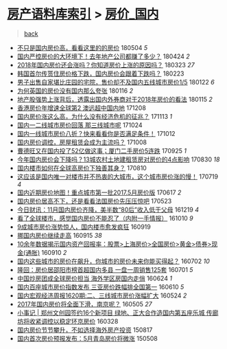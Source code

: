 [房产语料库索引](../../README.md)  > [房价_国内](房价_国内.md)
====
> [back](../README.md)

- [不只是国内房价高，看看这里的的房价](http://jkwz.applinzi.com/ittc/7099387986326324235.html#%E4%B8%8D%E5%8F%AA%E6%98%AF%E5%9B%BD%E5%86%85%E6%88%BF%E4%BB%B7%E9%AB%98%EF%BC%8C%E7%9C%8B%E7%9C%8B%E8%BF%99%E9%87%8C%E7%9A%84%E7%9A%84%E6%88%BF%E4%BB%B7) 180504 *5* 
- [国内严控房价的大环境下！去年地产公司都赚了多少？](http://jkwz.applinzi.com/ittc/7095680964246373392.html#%E5%9B%BD%E5%86%85%E4%B8%A5%E6%8E%A7%E6%88%BF%E4%BB%B7%E7%9A%84%E5%A4%A7%E7%8E%AF%E5%A2%83%E4%B8%8B%EF%BC%81%E5%8E%BB%E5%B9%B4%E5%9C%B0%E4%BA%A7%E5%85%AC%E5%8F%B8%E9%83%BD%E8%B5%9A%E4%BA%86%E5%A4%9A%E5%B0%91%EF%BC%9F) 180424 *2* 
- [2018年国内房价还会涨吗？你知道房价上涨的原因吗？](http://jkwz.applinzi.com/ittc/7083695604964525073.html#2018%E5%B9%B4%E5%9B%BD%E5%86%85%E6%88%BF%E4%BB%B7%E8%BF%98%E4%BC%9A%E6%B6%A8%E5%90%97%EF%BC%9F%E4%BD%A0%E7%9F%A5%E9%81%93%E6%88%BF%E4%BB%B7%E4%B8%8A%E6%B6%A8%E7%9A%84%E5%8E%9F%E5%9B%A0%E5%90%97%EF%BC%9F) 180323 *27* 
- [韩国首尔传贳住房价格下跌，国内房价会跟着下跌吗？](http://jkwz.applinzi.com/ittc/7073069339232437265.html#%E9%9F%A9%E5%9B%BD%E9%A6%96%E5%B0%94%E4%BC%A0%E8%B4%B3%E4%BD%8F%E6%88%BF%E4%BB%B7%E6%A0%BC%E4%B8%8B%E8%B7%8C%EF%BC%8C%E5%9B%BD%E5%86%85%E6%88%BF%E4%BB%B7%E4%BC%9A%E8%B7%9F%E7%9D%80%E4%B8%8B%E8%B7%8C%E5%90%97%EF%BC%9F) 180223  
- [男子出售自家堪比庄园的宅院，售价却不及国内五线城市房价1/5](http://jkwz.applinzi.com/ittc/7061159115944887306.html#%E7%94%B7%E5%AD%90%E5%87%BA%E5%94%AE%E8%87%AA%E5%AE%B6%E5%A0%AA%E6%AF%94%E5%BA%84%E5%9B%AD%E7%9A%84%E5%AE%85%E9%99%A2%EF%BC%8C%E5%94%AE%E4%BB%B7%E5%8D%B4%E4%B8%8D%E5%8F%8A%E5%9B%BD%E5%86%85%E4%BA%94%E7%BA%BF%E5%9F%8E%E5%B8%82%E6%88%BF%E4%BB%B71%2F5) 180122 *6* 
- [为何英国的房价没有国内那么夸张](http://jkwz.applinzi.com/ittc/7059214083243377675.html#%E4%B8%BA%E4%BD%95%E8%8B%B1%E5%9B%BD%E7%9A%84%E6%88%BF%E4%BB%B7%E6%B2%A1%E6%9C%89%E5%9B%BD%E5%86%85%E9%82%A3%E4%B9%88%E5%A4%B8%E5%BC%A0) 180116 *2* 
- [地产股强势上涨背后，透露出国内外券商对于2018年房价的看法](http://jkwz.applinzi.com/ittc/7058751273438807050.html#%E5%9C%B0%E4%BA%A7%E8%82%A1%E5%BC%BA%E5%8A%BF%E4%B8%8A%E6%B6%A8%E8%83%8C%E5%90%8E%EF%BC%8C%E9%80%8F%E9%9C%B2%E5%87%BA%E5%9B%BD%E5%86%85%E5%A4%96%E5%88%B8%E5%95%86%E5%AF%B9%E4%BA%8E2018%E5%B9%B4%E6%88%BF%E4%BB%B7%E7%9A%84%E7%9C%8B%E6%B3%95) 180115 *2* 
- [香港房价年增速全球第2 澳远超中国内地](http://jkwz.applinzi.com/ittc/7044641261955318800.html#%E9%A6%99%E6%B8%AF%E6%88%BF%E4%BB%B7%E5%B9%B4%E5%A2%9E%E9%80%9F%E5%85%A8%E7%90%83%E7%AC%AC2+%E6%BE%B3%E8%BF%9C%E8%B6%85%E4%B8%AD%E5%9B%BD%E5%86%85%E5%9C%B0) 171208  
- [国内房价涨这么高，为什么没有经济危机的征兆？](http://jkwz.applinzi.com/ittc/7035375549327868945.html#%E5%9B%BD%E5%86%85%E6%88%BF%E4%BB%B7%E6%B6%A8%E8%BF%99%E4%B9%88%E9%AB%98%EF%BC%8C%E4%B8%BA%E4%BB%80%E4%B9%88%E6%B2%A1%E6%9C%89%E7%BB%8F%E6%B5%8E%E5%8D%B1%E6%9C%BA%E7%9A%84%E5%BE%81%E5%85%86%EF%BC%9F) 171113 *1* 
- [国内一二线城市房价回落 那三线城市呢](http://jkwz.applinzi.com/ittc/7028007450773554192.html#%E5%9B%BD%E5%86%85%E4%B8%80%E4%BA%8C%E7%BA%BF%E5%9F%8E%E5%B8%82%E6%88%BF%E4%BB%B7%E5%9B%9E%E8%90%BD+%E9%82%A3%E4%B8%89%E7%BA%BF%E5%9F%8E%E5%B8%82%E5%91%A2) 171024  
- [国内一线城市房价八折？快来看看你是否满足条件！](http://jkwz.applinzi.com/ittc/7023474229209728017.html#%E5%9B%BD%E5%86%85%E4%B8%80%E7%BA%BF%E5%9F%8E%E5%B8%82%E6%88%BF%E4%BB%B7%E5%85%AB%E6%8A%98%EF%BC%9F%E5%BF%AB%E6%9D%A5%E7%9C%8B%E7%9C%8B%E4%BD%A0%E6%98%AF%E5%90%A6%E6%BB%A1%E8%B6%B3%E6%9D%A1%E4%BB%B6%EF%BC%81) 171012  
- [国内房价调控，房屋租赁会成为主流吗？](http://jkwz.applinzi.com/ittc/7022043382602531856.html#%E5%9B%BD%E5%86%85%E6%88%BF%E4%BB%B7%E8%B0%83%E6%8E%A7%EF%BC%8C%E6%88%BF%E5%B1%8B%E7%A7%9F%E8%B5%81%E4%BC%9A%E6%88%90%E4%B8%BA%E4%B8%BB%E6%B5%81%E5%90%97%EF%BC%9F) 171008  
- [曹德旺又在国内投了52亿做这事；厦门二手房价5连跌](http://jkwz.applinzi.com/ittc/7017282893687292944.html#%E6%9B%B9%E5%BE%B7%E6%97%BA%E5%8F%88%E5%9C%A8%E5%9B%BD%E5%86%85%E6%8A%95%E4%BA%8652%E4%BA%BF%E5%81%9A%E8%BF%99%E4%BA%8B%EF%BC%9B%E5%8E%A6%E9%97%A8%E4%BA%8C%E6%89%8B%E6%88%BF%E4%BB%B75%E8%BF%9E%E8%B7%8C) 170925 *1* 
- [今年国内房价会下降吗？13城农村土地建租赁房对房价的4点影响](http://jkwz.applinzi.com/ittc/7007605591915365393.html#%E4%BB%8A%E5%B9%B4%E5%9B%BD%E5%86%85%E6%88%BF%E4%BB%B7%E4%BC%9A%E4%B8%8B%E9%99%8D%E5%90%97%EF%BC%9F13%E5%9F%8E%E5%86%9C%E6%9D%91%E5%9C%9F%E5%9C%B0%E5%BB%BA%E7%A7%9F%E8%B5%81%E6%88%BF%E5%AF%B9%E6%88%BF%E4%BB%B7%E7%9A%844%E7%82%B9%E5%BD%B1%E5%93%8D) 170830 *18* 
- [国内楼市如何在全球高房价下独善其身？](http://jkwz.applinzi.com/ittc/7000159479856104464.html#%E5%9B%BD%E5%86%85%E6%A5%BC%E5%B8%82%E5%A6%82%E4%BD%95%E5%9C%A8%E5%85%A8%E7%90%83%E9%AB%98%E6%88%BF%E4%BB%B7%E4%B8%8B%E7%8B%AC%E5%96%84%E5%85%B6%E8%BA%AB%EF%BC%9F) 170810  
- [这应该是国内唯一对楼市并不热衷的大城市，这个城市房价涨的慢！](http://jkwz.applinzi.com/ittc/6992061380369581072.html#%E8%BF%99%E5%BA%94%E8%AF%A5%E6%98%AF%E5%9B%BD%E5%86%85%E5%94%AF%E4%B8%80%E5%AF%B9%E6%A5%BC%E5%B8%82%E5%B9%B6%E4%B8%8D%E7%83%AD%E8%A1%B7%E7%9A%84%E5%A4%A7%E5%9F%8E%E5%B8%82%EF%BC%8C%E8%BF%99%E4%B8%AA%E5%9F%8E%E5%B8%82%E6%88%BF%E4%BB%B7%E6%B6%A8%E7%9A%84%E6%85%A2%EF%BC%81) 170719 *4* 
- [国内近期房价地图！重点城市第一批2017.5月房价版](http://jkwz.applinzi.com/ittc/6980233204609844228.html#%E5%9B%BD%E5%86%85%E8%BF%91%E6%9C%9F%E6%88%BF%E4%BB%B7%E5%9C%B0%E5%9B%BE%EF%BC%81%E9%87%8D%E7%82%B9%E5%9F%8E%E5%B8%82%E7%AC%AC%E4%B8%80%E6%89%B92017.5%E6%9C%88%E6%88%BF%E4%BB%B7%E7%89%88) 170617 *2* 
- [国内房价居高不下，还是看看法国房价先压压惊吧](http://jkwz.applinzi.com/ittc/6970606183093109764.html#%E5%9B%BD%E5%86%85%E6%88%BF%E4%BB%B7%E5%B1%85%E9%AB%98%E4%B8%8D%E4%B8%8B%EF%BC%8C%E8%BF%98%E6%98%AF%E7%9C%8B%E7%9C%8B%E6%B3%95%E5%9B%BD%E6%88%BF%E4%BB%B7%E5%85%88%E5%8E%8B%E5%8E%8B%E6%83%8A%E5%90%A7) 170523  
- [今日财讯：11月国内房价齐降，美半数“80后”收入低于父母](http://jkwz.applinzi.com/ittc/6913388906765894660.html#%E4%BB%8A%E6%97%A5%E8%B4%A2%E8%AE%AF%EF%BC%9A11%E6%9C%88%E5%9B%BD%E5%86%85%E6%88%BF%E4%BB%B7%E9%BD%90%E9%99%8D%EF%BC%8C%E7%BE%8E%E5%8D%8A%E6%95%B0%E2%80%9C80%E5%90%8E%E2%80%9D%E6%94%B6%E5%85%A5%E4%BD%8E%E4%BA%8E%E7%88%B6%E6%AF%8D) 161219 *4* 
- [看了全球楼市，感觉国内房价不能忍了（内附一手情报）](http://jkwz.applinzi.com/ittc/6887476587615749125.html#%E7%9C%8B%E4%BA%86%E5%85%A8%E7%90%83%E6%A5%BC%E5%B8%82%EF%BC%8C%E6%84%9F%E8%A7%89%E5%9B%BD%E5%86%85%E6%88%BF%E4%BB%B7%E4%B8%8D%E8%83%BD%E5%BF%8D%E4%BA%86%EF%BC%88%E5%86%85%E9%99%84%E4%B8%80%E6%89%8B%E6%83%85%E6%8A%A5%EF%BC%89) 161010 *9* 
- [9成城市房价涨势惊人，国内楼市愈发疯狂](http://jkwz.applinzi.com/ittc/6879627785320006660.html#9%E6%88%90%E5%9F%8E%E5%B8%82%E6%88%BF%E4%BB%B7%E6%B6%A8%E5%8A%BF%E6%83%8A%E4%BA%BA%EF%BC%8C%E5%9B%BD%E5%86%85%E6%A5%BC%E5%B8%82%E6%84%88%E5%8F%91%E7%96%AF%E7%8B%82) 160919  
- [挪国内房价继续走高](http://jkwz.applinzi.com/ittc/6878183905726825476.html#%E6%8C%AA%E5%9B%BD%E5%86%85%E6%88%BF%E4%BB%B7%E7%BB%A7%E7%BB%AD%E8%B5%B0%E9%AB%98) 160915 *38* 
- [10余年数据揭示国内资产回报率：股票&gt;上海房价&gt;全国房价&gt;黄金&gt;债券&gt;现金(通胀)](http://jkwz.applinzi.com/ittc/6876361089280902149.html#10%E4%BD%99%E5%B9%B4%E6%95%B0%E6%8D%AE%E6%8F%AD%E7%A4%BA%E5%9B%BD%E5%86%85%E8%B5%84%E4%BA%A7%E5%9B%9E%E6%8A%A5%E7%8E%87%EF%BC%9A%E8%82%A1%E7%A5%A8%26gt%3B%E4%B8%8A%E6%B5%B7%E6%88%BF%E4%BB%B7%26gt%3B%E5%85%A8%E5%9B%BD%E6%88%BF%E4%BB%B7%26gt%3B%E9%BB%84%E9%87%91%26gt%3B%E5%80%BA%E5%88%B8%26gt%3B%E7%8E%B0%E9%87%91%28%E9%80%9A%E8%83%80%29) 160910 *2* 
- [国内这些城市的房价在飙升，你城市的房价未来你能买得起？](http://jkwz.applinzi.com/ittc/6850239192554275844.html#%E5%9B%BD%E5%86%85%E8%BF%99%E4%BA%9B%E5%9F%8E%E5%B8%82%E7%9A%84%E6%88%BF%E4%BB%B7%E5%9C%A8%E9%A3%99%E5%8D%87%EF%BC%8C%E4%BD%A0%E5%9F%8E%E5%B8%82%E7%9A%84%E6%88%BF%E4%BB%B7%E6%9C%AA%E6%9D%A5%E4%BD%A0%E8%83%BD%E4%B9%B0%E5%BE%97%E8%B5%B7%EF%BC%9F) 160702 *10* 
- [隆回：房价居邵阳市榜首超国内多县  一盘一周销售125套](http://jkwz.applinzi.com/ittc/6850033015430054916.html#%E9%9A%86%E5%9B%9E%EF%BC%9A%E6%88%BF%E4%BB%B7%E5%B1%85%E9%82%B5%E9%98%B3%E5%B8%82%E6%A6%9C%E9%A6%96%E8%B6%85%E5%9B%BD%E5%86%85%E5%A4%9A%E5%8E%BF++%E4%B8%80%E7%9B%98%E4%B8%80%E5%91%A8%E9%94%80%E5%94%AE125%E5%A5%97) 160701 *5* 
- [中国炒房团成全球房价担当 海外学区房国内走俏](http://jkwz.applinzi.com/ittc/6847225984683869189.html#%E4%B8%AD%E5%9B%BD%E7%82%92%E6%88%BF%E5%9B%A2%E6%88%90%E5%85%A8%E7%90%83%E6%88%BF%E4%BB%B7%E6%8B%85%E5%BD%93+%E6%B5%B7%E5%A4%96%E5%AD%A6%E5%8C%BA%E6%88%BF%E5%9B%BD%E5%86%85%E8%B5%B0%E4%BF%8F) 160624 *1* 
- [国内百座城市房价指数发布 三亚房价跌幅排全国第一](http://jkwz.applinzi.com/ittc/6842040200418821125.html#%E5%9B%BD%E5%86%85%E7%99%BE%E5%BA%A7%E5%9F%8E%E5%B8%82%E6%88%BF%E4%BB%B7%E6%8C%87%E6%95%B0%E5%8F%91%E5%B8%83+%E4%B8%89%E4%BA%9A%E6%88%BF%E4%BB%B7%E8%B7%8C%E5%B9%85%E6%8E%92%E5%85%A8%E5%9B%BD%E7%AC%AC%E4%B8%80) 160610 *5* 
- [国内宏观经济周报1620期:二、三线城市房价涨幅扩大](http://jkwz.applinzi.com/ittc/6835783757642335237.html#%E5%9B%BD%E5%86%85%E5%AE%8F%E8%A7%82%E7%BB%8F%E6%B5%8E%E5%91%A8%E6%8A%A51620%E6%9C%9F%3A%E4%BA%8C%E3%80%81%E4%B8%89%E7%BA%BF%E5%9F%8E%E5%B8%82%E6%88%BF%E4%BB%B7%E6%B6%A8%E5%B9%85%E6%89%A9%E5%A4%A7) 160524 *2* 
- [2017年国内房价将全面下滑，南京呢？](http://jkwz.applinzi.com/ittc/6828864911668937733.html#2017%E5%B9%B4%E5%9B%BD%E5%86%85%E6%88%BF%E4%BB%B7%E5%B0%86%E5%85%A8%E9%9D%A2%E4%B8%8B%E6%BB%91%EF%BC%8C%E5%8D%97%E4%BA%AC%E5%91%A2%EF%BC%9F) 160505 *27* 
- [小事记 | 郑州文创园签约16个新项目 绿地、正大合作造国内第五座乐城 传廊坊将收紧调控以稳定环京房价](http://jkwz.applinzi.com/ittc/6814420077612893189.html#%E5%B0%8F%E4%BA%8B%E8%AE%B0+%7C+%E9%83%91%E5%B7%9E%E6%96%87%E5%88%9B%E5%9B%AD%E7%AD%BE%E7%BA%A616%E4%B8%AA%E6%96%B0%E9%A1%B9%E7%9B%AE+%E7%BB%BF%E5%9C%B0%E3%80%81%E6%AD%A3%E5%A4%A7%E5%90%88%E4%BD%9C%E9%80%A0%E5%9B%BD%E5%86%85%E7%AC%AC%E4%BA%94%E5%BA%A7%E4%B9%90%E5%9F%8E+%E4%BC%A0%E5%BB%8A%E5%9D%8A%E5%B0%86%E6%94%B6%E7%B4%A7%E8%B0%83%E6%8E%A7%E4%BB%A5%E7%A8%B3%E5%AE%9A%E7%8E%AF%E4%BA%AC%E6%88%BF%E4%BB%B7) 160328  
- [国内房价节节攀升，不如选择海外房产投资](http://jkwz.applinzi.com/ittc/547650615728029526.html#%E5%9B%BD%E5%86%85%E6%88%BF%E4%BB%B7%E8%8A%82%E8%8A%82%E6%94%80%E5%8D%87%EF%BC%8C%E4%B8%8D%E5%A6%82%E9%80%89%E6%8B%A9%E6%B5%B7%E5%A4%96%E6%88%BF%E4%BA%A7%E6%8A%95%E8%B5%84) 150817  
- [国内首次房价预报发布：5月青岛房价将微涨](http://jkwz.applinzi.com/ittc/547650611412119745.html#%E5%9B%BD%E5%86%85%E9%A6%96%E6%AC%A1%E6%88%BF%E4%BB%B7%E9%A2%84%E6%8A%A5%E5%8F%91%E5%B8%83%EF%BC%9A5%E6%9C%88%E9%9D%92%E5%B2%9B%E6%88%BF%E4%BB%B7%E5%B0%86%E5%BE%AE%E6%B6%A8) 150508  
